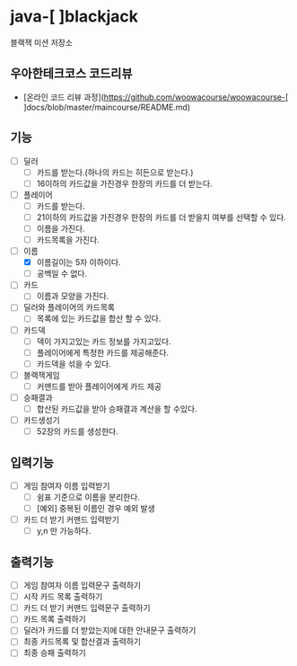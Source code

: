 # java-[ ]blackjack

블랙잭 미션 저장소

## 우아한테크코스 코드리뷰

- [온라인 코드 리뷰 과정](https://github.com/woowacourse/woowacourse-[ ]docs/blob/master/maincourse/README.md)

## 기능

-[ ] 딜러
  -[ ] 카드를 받는다.(하나의 카드는 히든으로 받는다.)
  -[ ] 16이하의 카드값을 가진경우 한장의 카드를 더 받는다.
  
-[ ] 플레이어
  -[ ] 카드를 받는다.
  -[ ] 21이하의 카드값을 가진경우 한장의 카드를 더 받을지 여부를 선택할 수 있다.
  -[ ] 이름을 가진다.
  -[ ] 카드목록을 가진다.

-[ ] 이름
  - [x] 이름길이는 5자 이하이다.
  - [ ] 공백일 수 없다.
  
-[ ] 카드
  -[ ] 이름과 모양을 가진다.

-[ ] 딜러와 플레이어의 카드목록
  -[ ] 목록에 있는 카드값을 합산 할 수 있다.

-[ ] 카드덱
  -[ ] 덱이 가지고있는 카드 정보를 가지고있다.
  -[ ] 플레이어에게 특정한 카드를 제공해준다.
  -[ ] 카드덱을 섞을 수 있다.

-[ ] 블랙잭게임
  -[ ] 커맨드를 받아 플레이어에게 카드 제공 

-[ ] 승패결과
  -[ ] 합산된 카드값을 받아 승패결과 계산을 할 수있다.  

-[ ] 카드생성기
  -[ ] 52장의 카드를 생성한다.

## 입력기능
-[ ] 게임 참여자 이름 입력받기
  -[ ] 쉼표 기준으로 이름을 분리한다.
  -[ ] [예외] 중복된 이름인 경우 예외 발생

-[ ] 카드 더 받기 커맨드 입력받기
  -[ ] y,n 만 가능하다.

## 출력기능 
-[ ] 게임 참여자 이름 입력문구 출력하기
-[ ] 시작 카드 목록 출력하기
-[ ] 카드 더 받기 커맨드 입력문구 출력하기
-[ ] 카드 목록 출력하기
-[ ] 딜러가 카드를 더 받았는지에 대한 안내문구 출력하기
-[ ] 최종 카드목록 및 합산결과 출력하기
-[ ] 최종 승패 출력하기
